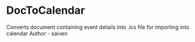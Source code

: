 # DocToCalendar
Converts document containing event details into .ics file for importing into calendar
Author - saiven 
